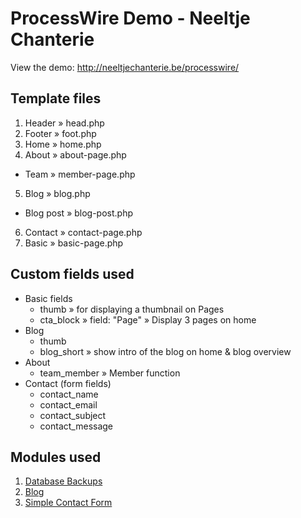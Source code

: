 # ProcessWire Demo - Neeltje Chanterie

View the demo: http://neeltjechanterie.be/processwire/


## Template files

1. Header » head.php
2. Footer » foot.php
3. Home » home.php
4. About » about-page.php
  * Team » member-page.php
5. Blog » blog.php
  * Blog post » blog-post.php
6. Contact » contact-page.php
7. Basic » basic-page.php


## Custom fields used

* Basic fields
  * thumb » for displaying a thumbnail on Pages
  * cta_block » field: "Page" » Display 3 pages on home
* Blog
  * thumb
  * blog_short » show intro of the blog on home & blog overview
* About
  * team_member » Member function
* Contact (form fields)
  * contact_name
  * contact_email
  * contact_subject
  * contact_message


## Modules used

1. [Database Backups](https://modules.processwire.com/modules/process-database-backups/)
2. [Blog](https://modules.processwire.com/modules/process-blog/)
4. [Simple Contact Form](https://github.com/justb3a/processwire-simplecontactform)
